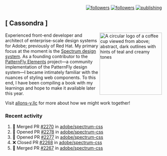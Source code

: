 <p align="right"><a rel="me" href="https://front-end.social/@castastrophe">
    <img alt="followers" title="Follow me on Mastodon" src="https://img.shields.io/mastodon/follow/109297102751309835?domain=https%3A%2F%2Ffront-end.social&label=Follow&logo=mastodon&logoColor=white&style=for-the-badge&labelColor=008080&color=006969"/></a>
  <a href="https://codepen.io/castastrophe/">
    <img alt="followers" title="Follow me on CodePen" src="https://img.shields.io/badge/16-1?color=640464&labelColor=7c007c&style=for-the-badge&logo=codepen&label=Follow"/></a>
<a href="https://castastrophe.medium.com/">
    <img alt="publishing" title="View articles on Medium" src="https://img.shields.io/badge/107-1?color=666&labelColor=444&label=subscribe&logo=medium&logoColor=white&style=for-the-badge"/></a>
</p>

## [&nbsp;Cassondra&nbsp;]

<img align="right" src="https://github-production-user-asset-6210df.s3.amazonaws.com/1840295/253016758-ba468774-1cd3-42c2-8f43-947b5eeb5edf.png" height="200" alt="A circular logo of a coffee cup viewed from above; abstract, dark outlines with hints of teal and creamy tones">

Experienced front-end developer and architect of enterprise-scale design systems for Adobe; previously of Red Hat. My primary focus at the moment is the [Spectrum design system](https://github.com/adobe/spectrum-css). As a founding contributor to the [PatternFly&nbsp;Elements](https://github.com/patternfly/patternfly-elements) project&mdash;a community implementation of the PatternFly design system&mdash;I became intimately familiar with the nuances of styling web components. To this end, I have been compiling a book with my learnings and hope to make it available later this year.

Visit [allons-y.llc](http://allons-y.llc/) for more about how we might work together!

### Recent activity

<!--START_SECTION:activity-->
1. 🎉 Merged PR [#2270](https://github.com/adobe/spectrum-css/pull/2270) in [adobe/spectrum-css](https://github.com/adobe/spectrum-css)
2. 💪 Opened PR [#2278](https://github.com/adobe/spectrum-css/pull/2278) in [adobe/spectrum-css](https://github.com/adobe/spectrum-css)
3. 💪 Opened PR [#2277](https://github.com/adobe/spectrum-css/pull/2277) in [adobe/spectrum-css](https://github.com/adobe/spectrum-css)
4. ❌ Closed PR [#2268](https://github.com/adobe/spectrum-css/pull/2268) in [adobe/spectrum-css](https://github.com/adobe/spectrum-css)
5. 🎉 Merged PR [#2267](https://github.com/adobe/spectrum-css/pull/2267) in [adobe/spectrum-css](https://github.com/adobe/spectrum-css)
<!--END_SECTION:activity-->
